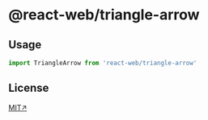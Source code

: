 
# @react-web/triangle-arrow


## Usage

```js
import TriangleArrow from 'react-web/triangle-arrow'
```



## License
[MIT↗](../../LICENSE)